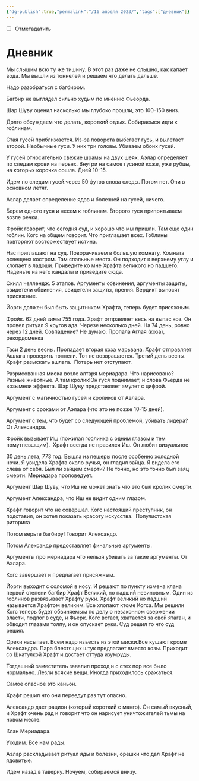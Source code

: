 ```yaml
---
{"dg-publish":true,"permalink":"/16 апреля 2023/","tags":["дневник"]}
---
```


- [ ] Отметадатить
# Дневник

Мы слышим всю ту же тишину. В этот раз даже не слышно, как капает вода. Мы вышли из тоннелей и решаем что делать дальше.

Надо разобраться с багбиром.

Багбир не выглядел сильно худым по мнению Фьеорда.

Шар Шуву оценил насколько мы глубоко прошли, это 100-150 вниз.

Долго обсуждаем что делать, короткий отдых. Собираемся идти к гоблинам.

Стая гусей приближается. Из-за поворота выбегает гусь, и вылетает второй. Необычные гуси. У них три головы. Убиваем обоих гусей.

У гусей относительно свежие шрамы на двух шеях. Аэлар определяет по следам крови на перьях. Внутри на самое гусиной коже, уже рубцы, на которых корочка сошла. Дней 10-15.

Идем по следам гусей.через 50 футов снова следы. Потом нет. Они в основном летят.

Аэлар делает определение ядов и болезней на гусей, ничего.

Берем одного гуся и несем к гоблинам. Второго гуся припрятываем возле речки.

Фройк говорит, что сегодня суд, и хорошо что мы пришли. Там еще один гоблин. Когс на общем говорит. Что приглашает всех. Гоблины повторяют восторжествует истина.

Нас приглашают на суд. Поворачиваем в большую комнату. Комната освещена костром. Там спальные места. Он подходит к верхнему углу и хлопает в ладоши. Приведите ко мне Храфта великого но падшего. Наденьте на него кандалы и приведите сюда.

Скилл челлендж. 5 этапов. Аргументы обвинения, аргументы защиты, свидетели обвинения, свидетели защиты, прения. Вердикт выносят присяжные.

Йорги должен был быть защитником Храфта, теперь будет присяжным.

Фройк. 62 дней зимы 755 года. Храфт отправляет весь на выпас коз. Он провел ритуал 9 кругов ада. Черезе несколько дней. На 74 день, ровно через 12 дней. Совпадение? Не думаю. Пропала Аглая (коза), рекордсменка

Таси 2 день весны. Пропадает вторая коза марьвана. Храфт отправляет Ашлага проверить тоннели. Тот не возвращается. Третий день весны. Храфт разыскать ашлага.  Потерь нет отступают.

Разрисованная миска возле алтаря мериадара. Что нарисовано? Разные животные. А там кролик!Он гуся поднимает, и слова Фьерда не возымели эффекта. Шар Шуву представляет амулет с цифрой.

Аргумент с магичностью гусей и кроликов от Аэлара.

Аргумент с сроками от Аэлара (что это не позже 10-15 дней).

Аргумент с тем, что будет со следующей проблемой, убивать лидера? От Александра.

Фройк вызывает Иш (пожилая гоблинка с одним глазом и тем помутневшщим).  Храфт всегда не нравился Иш. Он любит визуальное

30 день лета, 773 год. Вышла из пещеры после особенно холодной ночи. Я увидела Храфта около ручья, он гладил зайца. Я видела его слева от себя. Был ли зайцем смерти? Не точно, но это точно был заяц смерти. Мериадара проповедует.

Аргумент Шар Шуву, что Иш не может знать что это был кролик смерти.

Аргумент Александра, что Иш не видит одним глазом.

Храфт говорит что не совершал. Когс настоящий преступник, он подставил, он хотел показать красоту искусства.  Популистская риторика

Потом верьте багбиру! Говорит Александр.

Потом Александр предоставляет финальные аргументы.

Аргументы про мериадара что нельзя убивать за такие аргументы. От Аэлара.

Когс завершает и предлагает присяжным.

Йорги выходит с соломой в носу. И решают по пункту измена клана первой степени багбир Храфт Великий, но падший невиновным. Один из гоблинов развязывает Храфту руки. Храфт великий но падший называется Храфтом великим. Все хлопают ктоме Когса. Мы решили Когс теперь будет обвиняемым по делу о незаконном свержении власти, подлог в суде, и Фьерк. Когс встает, хватается за свой ятаган, и обводит глазами толпу, и он опускает руки. Суд решил то что суд решил.

Орехи насыпает. Всем надо изъесть из этой миски.Все кушают кроме Александра. Пара блестящих штук предлагает вместо козы. Приходит со Шкатулкой Храфт и достает оттуда изумруды.

Тогдашний заместитель завалил проход и с стех пор все было нормально. Лезли всякие вещи. Иногда приходилось сражаться.

Самое опасное это каньон.

Храфт решил что они переедут раз тут опасно.

Александр дает рацион (который короткий с манго). Он самый вкусный, и Храфт очень рад и говорит что он нарисует уничтожителей тьмы на новом месте.

Клан Мериадара.

Уходим. Все нам рады.

Аэлар раскладывает ритуал яды и болезни, орешки что дал Храфт не ядовитые.

Идем назад в таверну. Ночуем, собираемся внизу.